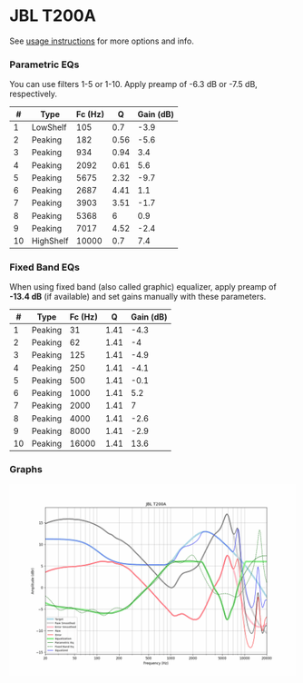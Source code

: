 # JBL T200A
See [usage instructions](https://github.com/jaakkopasanen/AutoEq#usage) for more options and info.

### Parametric EQs
You can use filters 1-5 or 1-10. Apply preamp of -6.3 dB or -7.5 dB, respectively.

|   # | Type      |   Fc (Hz) |    Q |   Gain (dB) |
|-----|-----------|-----------|------|-------------|
|   1 | LowShelf  |       105 | 0.7  |        -3.9 |
|   2 | Peaking   |       182 | 0.56 |        -5.6 |
|   3 | Peaking   |       934 | 0.94 |         3.4 |
|   4 | Peaking   |      2092 | 0.61 |         5.6 |
|   5 | Peaking   |      5675 | 2.32 |        -9.7 |
|   6 | Peaking   |      2687 | 4.41 |         1.1 |
|   7 | Peaking   |      3903 | 3.51 |        -1.7 |
|   8 | Peaking   |      5368 | 6    |         0.9 |
|   9 | Peaking   |      7017 | 4.52 |        -2.4 |
|  10 | HighShelf |     10000 | 0.7  |         7.4 |

### Fixed Band EQs
When using fixed band (also called graphic) equalizer, apply preamp of **-13.4 dB** (if available) and set gains manually with these parameters.

|   # | Type    |   Fc (Hz) |    Q |   Gain (dB) |
|-----|---------|-----------|------|-------------|
|   1 | Peaking |        31 | 1.41 |        -4.3 |
|   2 | Peaking |        62 | 1.41 |        -4   |
|   3 | Peaking |       125 | 1.41 |        -4.9 |
|   4 | Peaking |       250 | 1.41 |        -4.1 |
|   5 | Peaking |       500 | 1.41 |        -0.1 |
|   6 | Peaking |      1000 | 1.41 |         5.2 |
|   7 | Peaking |      2000 | 1.41 |         7   |
|   8 | Peaking |      4000 | 1.41 |        -2.6 |
|   9 | Peaking |      8000 | 1.41 |        -2.9 |
|  10 | Peaking |     16000 | 1.41 |        13.6 |

### Graphs
![](./JBL%20T200A.png)
